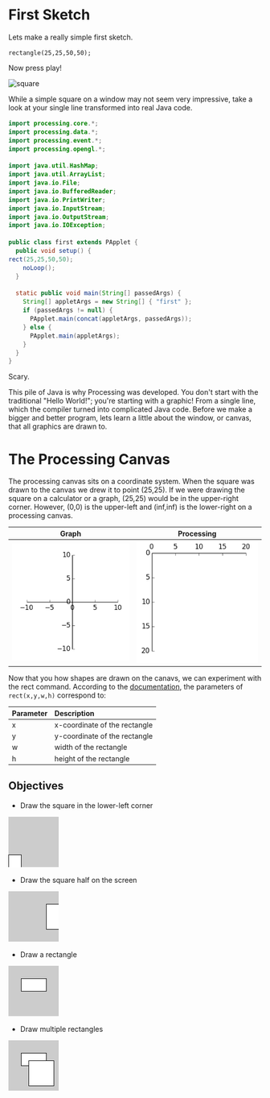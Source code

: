 # First Sketch

Lets make a really simple first sketch.

```processing
rectangle(25,25,50,50);
````

Now press play!

![square](images/first_program.png)

While a simple square on a window may not seem very impressive, take a look at your single line transformed into real Java code.

```java
import processing.core.*; 
import processing.data.*; 
import processing.event.*; 
import processing.opengl.*; 

import java.util.HashMap; 
import java.util.ArrayList; 
import java.io.File; 
import java.io.BufferedReader; 
import java.io.PrintWriter; 
import java.io.InputStream; 
import java.io.OutputStream; 
import java.io.IOException; 

public class first extends PApplet {
  public void setup() {
rect(25,25,50,50);
    noLoop();
  }

  static public void main(String[] passedArgs) {
    String[] appletArgs = new String[] { "first" };
    if (passedArgs != null) {
      PApplet.main(concat(appletArgs, passedArgs));
    } else {
      PApplet.main(appletArgs);
    }
  }
}
```

Scary.

This pile of Java is why Processing was developed. You don't start with the traditional "Hello World!"; you're starting with a graphic! From a single line, which the compiler turned into complicated Java code. Before we make a bigger and better program, lets learn a little about the window, or canvas, that all graphics are drawn to.

# The Processing Canvas

The processing canvas sits on a coordinate system. When the square was drawn to the canvas we drew it to point (25,25). If we were drawing the square on a calculator or a graph, (25,25) would be in the upper-right corner. However, (0,0) is the upper-left and (inf,inf) is the lower-right on a processing canvas.

| Graph | Processing |
|-------|------------|
|![center axis](images/centered_axis.png)|![processing axis](images/processing_axis.png)

Now that you how shapes are drawn on the canavs, we can experiment with the rect command. According to the [documentation](https://processing.org/reference/rect_.html), the parameters of `rect(x,y,w,h)` correspond to:

| Parameter | Description |
|---|:---|
| x | x-coordinate of the rectangle |
| y | y-coordinate of the rectangle |
| w | width of the rectangle |
| h | height of the rectangle |

## Objectives

* Draw the square in the lower-left corner

![lower left](images/lower_left.png)
* Draw the square half on the screen

![half left](images/half_left.png)
* Draw a rectangle

![rectangle](images/rectangle.png)
* Draw multiple rectangles

![more rectangles](images/two_rect.png)
